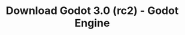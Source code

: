 ---
# Generated by /tools/generators/src/download_archive_generator !!! do not edit by hand !!!
title: 'Download Godot 3.0 (rc2) - Godot Engine'
type: 'download/archive'
name: '3.0'
flavor: 'rc2'
release_date: '2018-01-20T02:00:00-00:00'
release_notes: 'article/dev-snapshot-godot-3-0-rc-2/'
primaryPlatforms:
  - 'android.apk'
  - 'linux.64'
  - 'macos.universal'
  - 'windows.64'
  - 'linux_server.headless.64'
  - 'web'
  - 'templates'
links:
  android.apk:
    name: 'android.apk'
    title: 'Android'
    caption: 'APK Universal (ARM64 + ARMv7 + x86_64 + x86)'
    tags:
      - 'APK download'
      - 'ARM64/v7'
      - 'x86 (64 & 32 bit)'
    hosts:
      github_builds:
        regular: 'https://github.com/godotengine/godot-builds/releases/download/3.0-rc2/Godot_v3.0-rc2_android_editor.apk'
        mono: '#'
      github:
        regular: 'https://github.com/godotengine/godot/releases/download/3.0-rc2/Godot_v3.0-rc2_android_editor.apk'
        mono: '#'
  linux.64:
    name: 'linux.64'
    title: 'Linux'
    caption: 'Padrão (x86_64)'
    tags:
      - '64 bit'
    hosts:
      github_builds:
        regular: 'https://github.com/godotengine/godot-builds/releases/download/3.0-rc2/Godot_v3.0-rc2_x11.64.zip'
        mono: 'https://github.com/godotengine/godot-builds/releases/download/3.0-rc2/Godot_v3.0-rc2_mono_x11_64.zip'
      github:
        regular: 'https://github.com/godotengine/godot/releases/download/3.0-rc2/Godot_v3.0-rc2_x11.64.zip'
        mono: 'https://github.com/godotengine/godot/releases/download/3.0-rc2/Godot_v3.0-rc2_mono_x11_64.zip'
  macos.universal:
    name: 'macos.universal'
    title: 'macOS'
    caption: 'Universal (x86_64 + Silício da Apple)'
    tags:
      - 'Intel/Apple Silicon'
      - '64 bit'
    hosts:
      github_builds:
        regular: 'https://github.com/godotengine/godot-builds/releases/download/3.0-rc2/Godot_v3.0-rc2_osx.universal.zip'
        mono: 'https://github.com/godotengine/godot-builds/releases/download/3.0-rc2/Godot_v3.0-rc2_mono_osx.universal.zip'
      github:
        regular: 'https://github.com/godotengine/godot/releases/download/3.0-rc2/Godot_v3.0-rc2_osx.universal.zip'
        mono: 'https://github.com/godotengine/godot/releases/download/3.0-rc2/Godot_v3.0-rc2_mono_osx.universal.zip'
  windows.64:
    name: 'windows.64'
    title: 'Windows'
    caption: 'Padrão (x86_64)'
    tags:
      - '64 bit'
    hosts:
      github_builds:
        regular: 'https://github.com/godotengine/godot-builds/releases/download/3.0-rc2/Godot_v3.0-rc2_win64.exe.zip'
        mono: 'https://github.com/godotengine/godot-builds/releases/download/3.0-rc2/Godot_v3.0-rc2_mono_win64.zip'
      github:
        regular: 'https://github.com/godotengine/godot/releases/download/3.0-rc2/Godot_v3.0-rc2_win64.exe.zip'
        mono: 'https://github.com/godotengine/godot/releases/download/3.0-rc2/Godot_v3.0-rc2_mono_win64.zip'
  linux_server.headless.64:
    name: 'linux_server.headless.64'
    title: 'Linux Server'
    caption: 'Headless (x86_64)'
    tags:
      - '64 bit'
      - 'Headless'
    hosts:
      github_builds:
        regular: 'https://github.com/godotengine/godot-builds/releases/download/3.0-rc2/Godot_v3.0-rc2_linux_headless.64.zip'
        mono: 'https://github.com/godotengine/godot-builds/releases/download/3.0-rc2/Godot_v3.0-rc2_mono_linux_headless_64.zip'
      github:
        regular: 'https://github.com/godotengine/godot/releases/download/3.0-rc2/Godot_v3.0-rc2_linux_headless.64.zip'
        mono: 'https://github.com/godotengine/godot/releases/download/3.0-rc2/Godot_v3.0-rc2_mono_linux_headless_64.zip'
  web:
    name: 'web'
    title: 'Editor Web'
    caption: ''
    tags:
      - 'Self-hosted'
      - 'Cross-platform'
    hosts:
      github_builds:
        regular: 'https://github.com/godotengine/godot-builds/releases/download/3.0-rc2/Godot_v3.0-rc2_web_editor.zip'
        mono: '#'
      github:
        regular: 'https://github.com/godotengine/godot/releases/download/3.0-rc2/Godot_v3.0-rc2_web_editor.zip'
        mono: '#'
  linux.32:
    name: 'linux.32'
    title: 'Linux'
    caption: 'Padrão (x86)'
    tags:
      - '32 bit'
    hosts:
      github_builds:
        regular: 'https://github.com/godotengine/godot-builds/releases/download/3.0-rc2/Godot_v3.0-rc2_x11.32.zip'
        mono: 'https://github.com/godotengine/godot-builds/releases/download/3.0-rc2/Godot_v3.0-rc2_mono_x11_32.zip'
      github:
        regular: 'https://github.com/godotengine/godot/releases/download/3.0-rc2/Godot_v3.0-rc2_x11.32.zip'
        mono: 'https://github.com/godotengine/godot/releases/download/3.0-rc2/Godot_v3.0-rc2_mono_x11_32.zip'
  windows.32:
    name: 'windows.32'
    title: 'Windows'
    caption: 'Padrão (x86)'
    tags:
      - '32 bit'
    hosts:
      github_builds:
        regular: 'https://github.com/godotengine/godot-builds/releases/download/3.0-rc2/Godot_v3.0-rc2_win32.exe.zip'
        mono: 'https://github.com/godotengine/godot-builds/releases/download/3.0-rc2/Godot_v3.0-rc2_mono_win32.zip'
      github:
        regular: 'https://github.com/godotengine/godot/releases/download/3.0-rc2/Godot_v3.0-rc2_win32.exe.zip'
        mono: 'https://github.com/godotengine/godot/releases/download/3.0-rc2/Godot_v3.0-rc2_mono_win32.zip'
  linux_server.64:
    name: 'linux_server.64'
    title: 'Servidor Linux'
    caption: 'Padrão (x86_64)'
    tags:
      - '64 bit'
    hosts:
      github_builds:
        regular: 'https://github.com/godotengine/godot-builds/releases/download/3.0-rc2/Godot_v3.0-rc2_linux_server.64.zip'
        mono: 'https://github.com/godotengine/godot-builds/releases/download/3.0-rc2/Godot_v3.0-rc2_mono_linux_server_64.zip'
      github:
        regular: 'https://github.com/godotengine/godot/releases/download/3.0-rc2/Godot_v3.0-rc2_linux_server.64.zip'
        mono: 'https://github.com/godotengine/godot/releases/download/3.0-rc2/Godot_v3.0-rc2_mono_linux_server_64.zip'
  aar_library:
    name: 'aar_library'
    title: 'Biblioteca de AAR'
    caption: ''
    tags:
      - 'Android plugins'
      - 'Java'
      - 'Kotlin'
    hosts:
      github_builds:
        regular: 'https://github.com/godotengine/godot-builds/releases/download/3.0-rc2/godot-lib.3.0.rc2.release.aar'
        mono: 'https://github.com/godotengine/godot-builds/releases/download/3.0-rc2/godot-lib.3.0.rc2.mono.release.aar'
      github:
        regular: 'https://github.com/godotengine/godot/releases/download/3.0-rc2/godot-lib.3.0.rc2.release.aar'
        mono: 'https://github.com/godotengine/godot/releases/download/3.0-rc2/godot-lib.3.0.rc2.mono.release.aar'
  templates:
    name: 'templates'
    title: 'Modelos de exportação'
    caption: ''
    tags:
      - 'Utilizado para exportar os seus jogos para todas as plataformas suportadas'
    hosts:
      github_builds:
        regular: 'https://github.com/godotengine/godot-builds/releases/download/3.0-rc2/Godot_v3.0-rc2_export_templates.tpz'
        mono: 'https://github.com/godotengine/godot-builds/releases/download/3.0-rc2/Godot_v3.0-rc2_mono_export_templates.tpz'
      github:
        regular: 'https://github.com/godotengine/godot/releases/download/3.0-rc2/Godot_v3.0-rc2_export_templates.tpz'
        mono: 'https://github.com/godotengine/godot/releases/download/3.0-rc2/Godot_v3.0-rc2_mono_export_templates.tpz'
---